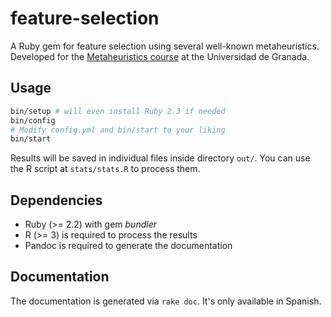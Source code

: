 # feature-selection

A Ruby gem for feature selection using several well-known metaheuristics. Developed for the [Metaheuristics course](http://sci2s.ugr.es/graduateCourses/Metaheuristicas) at the Universidad de Granada.

## Usage

~~~sh
bin/setup # will even install Ruby 2.3 if needed
bin/config
# Modify config.yml and bin/start to your liking
bin/start
~~~

Results will be saved in individual files inside directory `out/`. You can use the R script at `stats/stats.R` to process them.

## Dependencies

* Ruby (>= 2.2) with gem *bundler*
* R (>= 3) is required to process the results
* Pandoc is required to generate the documentation

## Documentation

The documentation is generated via `rake doc`. It's only available in Spanish.
